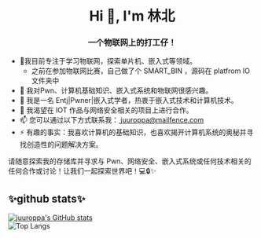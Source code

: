 
<h1 align="center">Hi 👋, I'm 林北</h1>
<h3 align="center">一个物联网上的打工仔！</h3>

- 🔭我目前专注于学习物联网，探索单片机、嵌入式等领域。
   - 之前在参加物联网比赛，自己做了个 SMART_BIN ，源码在 platfrom IO 文件夹中
- 🌱 我对Pwn、计算机基础知识、嵌入式系统和物联网很感兴趣。
- 👀 我是一名 Entj|Pwner|嵌入式学者，热衷于嵌入式技术和计算机技术。
- 💞️ 我渴望在 IOT 作品与网络安全相关的项目上进行合作。
- 📫 您可以通过以下方式联系我：[ juuroppa@mailfence.com ]( mailto:juuroppa@mailfence.com )
- ⚡ 有趣的事实：我喜欢计算机的基础知识，也喜欢揭开计算机系统的奥秘并寻找创造性的问题解决方案。

请随意探索我的存储库并寻求与 Pwn、网络安全、嵌入式系统或任何技术相关的任何合作或讨论！让我们一起探索世界吧！💻🔒✨

## ✨github stats✨
[![juuroppa's GitHub stats](https://github-readme-stats.vercel.app/api?username=linbeiyao)](https://github.com/anuraghazra/github-readme-stats)   
![Top Langs](https://github-readme-stats.vercel.app/api/top-langs/?username=linbeiyao)


